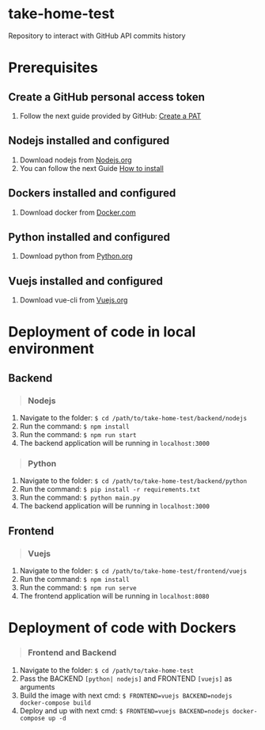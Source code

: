 # take-home-test
Repository to interact with GitHub API commits history

# Prerequisites
## Create a GitHub personal access token

1. Follow the next guide provided by GitHub: [Create a PAT](https://docs.github.com/en/authentication/keeping-your-account-and-data-secure/creating-a-personal-access-token)

## Nodejs installed and configured
1. Download nodejs from [Nodejs.org](https://nodejs.org/en/)
2. You can follow the next Guide [How to install](https://nodejs.dev/learn/how-to-install-nodejs)

## Dockers installed and configured
1. Download docker from [Docker.com](https://www.docker.com/products/docker-desktop)

## Python installed and configured
1. Download python from [Python.org](https://www.python.org/downloads/)

## Vuejs installed and configured
1. Download vue-cli from [Vuejs.org](https://vuejs.org/v2/guide/installation.html)
# Deployment of code in local environment
## Backend
> ### Nodejs

1. Navigate to the folder: `$ cd /path/to/take-home-test/backend/nodejs` 
2. Run the command: `$ npm install`
3. Run the command: `$ npm run start`
4. The backend application will be running in `localhost:3000`

> ### Python
1. Navigate to the folder: `$ cd /path/to/take-home-test/backend/python`
2. Run the command: `$ pip install -r requirements.txt`
2. Run the command: `$ python main.py`
4. The backend application will be running in `localhost:3000`

## Frontend

> ### Vuejs
1. Navigate to the folder: `$ cd /path/to/take-home-test/frontend/vuejs`
2. Run the command: `$ npm install`
3. Run the command: `$ npm run serve`
4. The frontend application will be running in `localhost:8080`

# Deployment of code with Dockers
> ### Frontend and Backend
1. Navigate to the folder: `$ cd /path/to/take-home-test`
2. Pass the BACKEND `[python| nodejs]` and FRONTEND `[vuejs]` as arguments
3. Build the image with next cmd: `$ FRONTEND=vuejs BACKEND=nodejs docker-compose build`
4. Deploy and up with next cmd: `$ FRONTEND=vuejs BACKEND=nodejs docker-compose up -d`